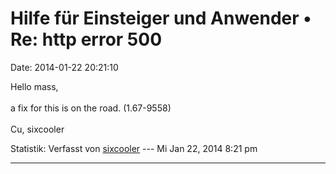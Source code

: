 Hilfe für Einsteiger und Anwender • Re: http error 500
======================================================

Date: 2014-01-22 20:21:10

Hello mass,\
\
a fix for this is on the road. (1.67-9558)\
\
Cu, sixcooler

Statistik: Verfasst von
[sixcooler](http://forum.yacy-websuche.de/memberlist.php?mode=viewprofile&u=274)
--- Mi Jan 22, 2014 8:21 pm

------------------------------------------------------------------------
